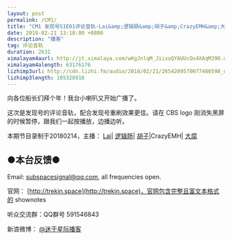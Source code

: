 ```yaml
---
layout: post
permalink: /CM1/
title: "CM1 发现号S1E01评论音轨-Lai&amp;逻辑肠&amp;胡子&amp;CrazyEMH&amp;大腐"
date: 2018-02-21 13:18:00 +0800
description: "播客"
tag: 评论音轨
duration: 2631
ximalayam4aurl: http://jt.ximalaya.com/wKgJnlqM_JiixoQYAUUcOx4XAqM390.m4a?channel=rss&amp;album_id=3135361&amp;track_id=72613662&amp;uid=6418191&amp;jt=http://audio.xmcdn.com/group39/M05/B1/A0/wKgJnlqM_JiixoQYAUUcOx4XAqM390.m4a
ximalayam4alength: 63176176
lizhimp3url: http://cdn.lizhi.fm/audio/2018/02/21/2654209570077486598_ud.mp3
lizhimp3length: 105328918
---   
```


向各位船长们拜个年！我台小喇叭又开始广播了。

这次是发现号的评论音轨，配合发现号重刷效果更佳。请在 CBS logo 刚消失黑屏的时候暂停，跟我们一起按播放，边播边听。

本期节目录制于20180214，主播： [Lai](http://weibo.com/daishengniao)\| [逻辑肠](https://weibo.com/u/5682045870)\| [胡子](https://weibo.com/p/1005051764117203)\|CrazyEMH\| [大腐](https://weibo.com/u/5113590549)

## ●本台反馈●

Email: [subspacesignal@qq.com](mailto:subspacesignal@qq.com), all frequencies open.

官网： [http://trekin.space](http://trekin.space)，官网包含完整且富文本格式的 shownotes

听众交流群：QQ群号 591546843

新浪微博： [@迷于星际播客](http://weibo.com/lostinst)
